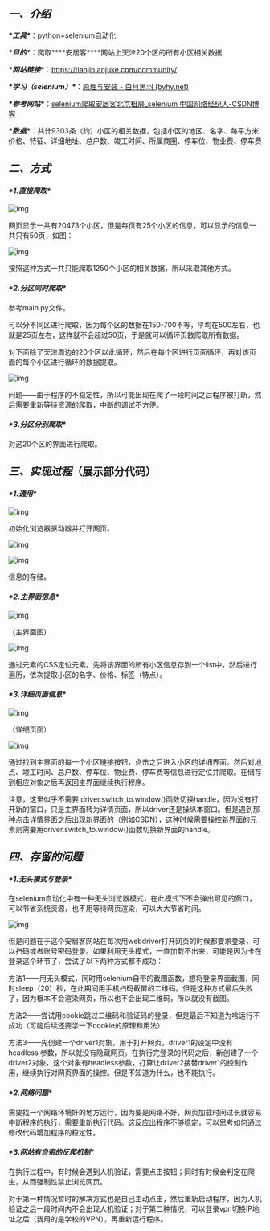 ## ***一、介绍***

***\*工具\****：python+selenium自动化

***\*目的\****：爬取***\*安居客\****网站上天津20个区的所有小区相关数据

***\*网站链接\****：https://tianjin.anjuke.com/community/

***\*学习（selenium）\****：[原理与安装 - 白月黑羽 (byhy.net)](https://www.byhy.net/auto/selenium/01/)

***\*参考网站\****：[selenium爬取安居客北京租房_selenium 中国网络经纪人-CSDN博客](https://blog.csdn.net/qq_68809241/article/details/143452395?ops_request_misc=&request_id=&biz_id=102&utm_term=利用selenium爬取安居客&utm_medium=distribute.pc_search_result.none-task-blog-2~all~sobaiduweb~default-0-143452395.142^v101^control&spm=1018.2226.3001.4187)

***\*数据\****：共计9303条（约）小区的相关数据，包括小区的地区、名字、每平方米价格、特征、详细地址、总户数、竣工时间、所属商圈、停车位、物业费、停车费

 

## ***二、方式***

#### ***\*1.直接爬取\****

![img](file:///C:\Users\Thinkpad\AppData\Local\Temp\ksohtml19776\wps1.jpg) 

网页显示一共有20473个小区，但是每页有25个小区的信息，可以显示的信息一共只有50页，如图：

![img](file:///C:\Users\Thinkpad\AppData\Local\Temp\ksohtml19776\wps2.jpg) 

按照这种方式一共只能爬取1250个小区的相关数据，所以采取其他方式。

 

#### ***\*2.分区同时爬取\****

参考main.py文件。

可以分不同区进行爬取，因为每个区的数据在150-700不等，平均在500左右，也就是25页左右，这样就不会超过50页，于是就可以循环页数爬取所有数据。

对下面除了天津周边的20个区以此循环，然后在每个区进行页面循环，再对该页面的每个小区进行循环的数据提取。

![img](file:///C:\Users\Thinkpad\AppData\Local\Temp\ksohtml19776\wps3.jpg) 

问题——由于程序的不稳定性，所以可能出现在爬了一段时间之后程序被打断，然后需要重新等待资源的爬取，中断的调试不方便。

 

#### ***\*3.分区分别爬取\****

对这20个区的界面进行爬取。

 

## ***三、实现过程***（展示部分代码）

#### ***\*1.通用\****

![img](file:///C:\Users\Thinkpad\AppData\Local\Temp\ksohtml19776\wps4.jpg) 

初始化浏览器驱动器并打开网页。

 

![img](file:///C:\Users\Thinkpad\AppData\Local\Temp\ksohtml19776\wps5.jpg) 

![img](file:///C:\Users\Thinkpad\AppData\Local\Temp\ksohtml19776\wps6.jpg) 

信息的存储。

 

#### ***\*2.主界面信息\****

![img](file:///C:\Users\Thinkpad\AppData\Local\Temp\ksohtml19776\wps7.jpg) 

（主界面图）

![img](file:///C:\Users\Thinkpad\AppData\Local\Temp\ksohtml19776\wps8.jpg) 

通过元素的CSS定位元素。先将该界面的所有小区信息存到一个list中，然后进行遍历，依次提取小区的名字、价格、标签（特点）。

 

#### ***\*3.详细页面信息\****

![img](file:///C:\Users\Thinkpad\AppData\Local\Temp\ksohtml19776\wps9.jpg) 

（详细页面）

![img](file:///C:\Users\Thinkpad\AppData\Local\Temp\ksohtml19776\wps10.jpg) 

通过找到主界面的每一个小区链接按钮，点击之后进入小区的详细界面。然后对地点、竣工时间、总户数、停车位、物业费、停车费等信息进行定位并爬取。在储存到相应对象之后再返回主界面继续执行程序。

注意，这里似乎不需要 driver.switch_to.window()函数切换handle，因为没有打开新的窗口，只是主界面转为详情页面，所以driver还是操纵本窗口。但是遇到那种点击详情界面之后出现新界面的（例如CSDN），这种时候需要操控新界面的元素则需要用driver.switch_to.window()函数切换新界面的handle。

 

 

## ***四、存留的问题***

#### ***\*1.无头模式与登录\****

在selenium自动化中有一种无头浏览器模式，在此模式下不会弹出可见的窗口，可以节省系统资源，也不用等待网页渲染，可以大大节省时间。

![img](file:///C:\Users\Thinkpad\AppData\Local\Temp\ksohtml19776\wps11.jpg) 

但是问题在于这个安居客网站在每次用webdriver打开网页的时候都要求登录，可以扫码或者账号密码登录。如果利用无头模式，一直加载不出来，可能是因为卡在登录这个环节了，尝试了以下两种方式都不成功：

方法1——用无头模式，同时用selenium自带的截图函数，想将登录界面截图，同时sleep（20）秒，在此期间用手机扫码截屏的二维码。但是这种方式最后失败了，因为根本不会渲染网页，所以也不会出现二维码，所以就没有截图。

方法2——尝试用cookie跳过二维码和验证码的登录，但是最后不知道为啥运行不成功（可能后续还要学一下cookie的原理和用法）

方法3——先创建一个driver1对象，用于打开网页，driver1的设定中没有headless 参数，所以就没有隐藏网页。在执行完登录的代码之后，新创建了一个driver2对象，这个对象有headless参数，打算让driver2接替driver1的控制作用，继续执行对网页界面的操控。但是不知道为什么，也不能执行。

 

#### ***\*2.网络问题\****

需要找一个网络环境好的地方运行，因为要是网络不好，网页加载时间过长就容易中断程序的执行，需要重新执行代码。这反应出程序不够稳定，可以思考如何通过修改代码增加程序的稳定性。

 

#### ***\*3.网站有自带的反爬机制\****

在执行过程中，有时候会遇到人机验证，需要点击按钮；同时有时候会判定在爬虫，从而强制性禁止浏览网页。

对于第一种情况暂时的解决方式也是自己主动点击，然后重新启动程序，因为人机验证之后一段时间内不会出现人机验证；对于第二种情况，可以登录vpn切换IP地址之后（我用的是学校的VPN），再重新运行程序。

 